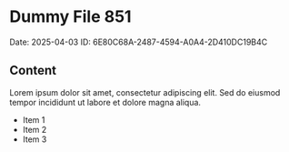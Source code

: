 # Dummy File 851

Date: 2025-04-03
ID: 6E80C68A-2487-4594-A0A4-2D410DC19B4C

## Content

Lorem ipsum dolor sit amet, consectetur adipiscing elit.
Sed do eiusmod tempor incididunt ut labore et dolore magna aliqua.

* Item 1
* Item 2
* Item 3
